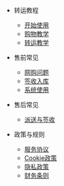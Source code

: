 - 转运教程

  - [开始使用](quickstart.md)
  - [购物教学](shoppingcourse.md)
  - [转运教学](transitcourse.md)

- 售前常见

  - [网购问题](shoppingques.md)
  - [签收入库](arrivalques.md)
  - [系统使用](systemques.md)

- 售后常见

  <!-- - [中转问题](transferques.md) -->
  - [派送与签收](deliveryques.md)

- 政策与规则

  - [服务协议](serviceagreement.md)
  - [Cookie政策](cookiepolicy.md)
  - [隐私政策](provicypolicy.md)
  - [财务条则](financialterm.md)

